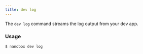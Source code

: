 ```yaml
---
title: dev log
---
```


The `dev log` command streams the log output from your dev app.

### Usage
```bash
$ nanobox dev log
```
